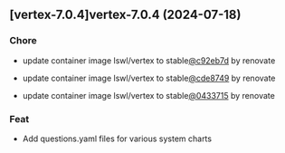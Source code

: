 

## [vertex-7.0.4]vertex-7.0.4 (2024-07-18)

### Chore



- update container image lswl/vertex to stable[@c92eb7d](https://github.com/c92eb7d) by renovate

- update container image lswl/vertex to stable[@cde8749](https://github.com/cde8749) by renovate

- update container image lswl/vertex to stable[@0433715](https://github.com/0433715) by renovate

### Feat



- Add questions.yaml files for various system charts